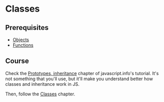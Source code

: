 # Classes

## Prerequisites

- [Objects](/courses/js/basics/objects)
- [Functions](/courses/js/basics/functions)

## Course

Check the [Prototypes, inheritance](https://javascript.info/prototypes) chapter of javascript.info's tutorial. It's not something that you'll use, but it'll make you understand better how classes and inheritance work in JS.

Then, follow the [Classes](https://javascript.info/classes) chapter.
